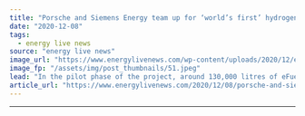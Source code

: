 ```yaml
---
title: "Porsche and Siemens Energy team up for ‘world’s first’ hydrogen-to-eFuel project"
date: "2020-12-08"
tags: 
  - energy live news
source: "energy live news"
image_url: "https://www.energylivenews.com/wp-content/uploads/2020/12/ex19u17id0006_low_720x412.jpeg"
image_fp: "/assets/img/post_thumbnails/51.jpeg"
lead: "In the pilot phase of the project, around 130,000 litres of eFuels are expected to be produced by 2022"
article_url: "https://www.energylivenews.com/2020/12/08/porsche-and-siemens-energy-team-up-for-worlds-first-hydrogen-to-efuel-project/"
---
```


---

